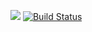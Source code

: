 ![](http://audago.herokuapp.com/audago.png=200)
[![Build Status](https://travis-ci.org/Ghost-Zen/Audago.svg?branch=master)](https://travis-ci.org/Ghost-Zen/Audago)
